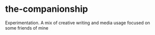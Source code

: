 # the-companionship
Experimentation. A mix of creative writing and media usage focused on some friends of mine
